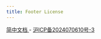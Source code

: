 ```yaml
---
title: Footer License
---
```


<p>
    <a target="_blank" href="https://www.zhcndoc.com?ref=unjs">
        简中文档
    </a>
    -
    <a rel="nofollow" target="_blank" href="https://beian.miit.gov.cn">
        沪ICP备2024070610号-3
    </a>
</p>
